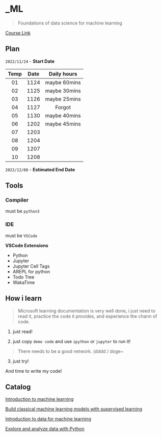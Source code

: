 # \_ML

> Foundations of data science for machine learning

[Course Link](https://learn.microsoft.com/zh-cn/training/paths/machine-learning-foundations-using-data-science/)

## Plan

`2022/11/24` - **Start Date**

| Temp | Date | Daily hours  |
| :--: | :--: | :----------: |
|  01  | 1124 | maybe 60mins |
|  02  | 1125 | maybe 30mins |
|  03  | 1126 | maybe 25mins |
|  04  | 1127 |    Forgot    |
|  05  | 1130 | maybe 40mins |
|  06  | 1202 | maybe 45mins |
|  07  | 1203 |              |
|  08  | 1204 |              |
|  09  | 1207 |              |
|  10  | 1208 |              |

`2022/12/08` - **Estimated End Date**

## Tools

### Compiler

must be `python3`

### IDE

must be `VSCode`

**VSCode Extensions**

- Python
- Jupyter
- Jupyter Cell Tags
- AREPL for python
- Todo Tree
- WakaTime

## How i learn

> Microsoft learning documentation is very well done, i just need to read it, practice the code it provides, and experience the charm of code.

1. just read!

2. just copy `demo code` and use `ipython` or `jupyter` to run it!

> There needs to be a good network. (dddd / doge~

3. just try!

And time to write my code!

## Catalog

[Introduction to machine learning](./Introduction_to_machine_learning/)

[Build classical machine learning models with supervised learning](./Build_classical_machine_learning_models_with_supervised_learning/)

[Introduction to data for machine learning](./Introduction_to_data_for_machine_learning/)

[Explore and analyze data with Python](./Explore_and_analyze_data_with_Python/)